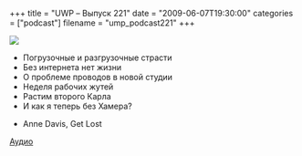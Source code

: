 +++
title = "UWP – Выпуск 221"
date = "2009-06-07T19:30:00"
categories = ["podcast"]
filename = "ump_podcast221"
+++

![](https://podcast.umputun.com/images/uwp/uwp221.jpg)


- Погрузочные и разгрузочные страсти
- Без интернета нет жизни
- О проблеме проводов в новой студии
- Неделя рабочих жутей
- Растим второго Карла
- И как я теперь без Хамера?


* Anne Davis, Get Lost

[Аудио](http://archive.rucast.net/uwp/media/ump_podcast221.mp3)
<audio src="http://archive.rucast.net/uwp/media/ump_podcast221.mp3" preload="none">
